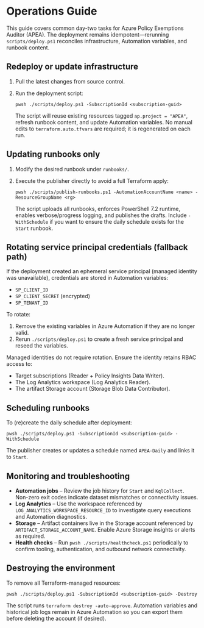 # Operations Guide

This guide covers common day-two tasks for Azure Policy Exemptions Auditor (APEA). The deployment remains idempotent—rerunning `scripts/deploy.ps1` reconciles infrastructure, Automation variables, and runbook content.

## Redeploy or update infrastructure

1. Pull the latest changes from source control.
2. Run the deployment script:

   ```pwsh
   pwsh ./scripts/deploy.ps1 -SubscriptionId <subscription-guid>
   ```

   The script will reuse existing resources tagged `ap.project = "APEA"`, refresh runbook content, and update Automation variables. No manual edits to `terraform.auto.tfvars` are required; it is regenerated on each run.

## Updating runbooks only

1. Modify the desired runbook under `runbooks/`.
2. Execute the publisher directly to avoid a full Terraform apply:

   ```pwsh
   pwsh ./scripts/publish-runbooks.ps1 -AutomationAccountName <name> -ResourceGroupName <rg>
   ```

   The script uploads all runbooks, enforces PowerShell 7.2 runtime, enables verbose/progress logging, and publishes the drafts. Include `-WithSchedule` if you want to ensure the daily schedule exists for the `Start` runbook.

## Rotating service principal credentials (fallback path)

If the deployment created an ephemeral service principal (managed identity was unavailable), credentials are stored in Automation variables:

- `SP_CLIENT_ID`
- `SP_CLIENT_SECRET` (encrypted)
- `SP_TENANT_ID`

To rotate:

1. Remove the existing variables in Azure Automation if they are no longer valid.
2. Rerun `./scripts/deploy.ps1` to create a fresh service principal and reseed the variables.

Managed identities do not require rotation. Ensure the identity retains RBAC access to:

- Target subscriptions (Reader + Policy Insights Data Writer).
- The Log Analytics workspace (Log Analytics Reader).
- The artifact Storage account (Storage Blob Data Contributor).

## Scheduling runbooks

To (re)create the daily schedule after deployment:

```pwsh
pwsh ./scripts/deploy.ps1 -SubscriptionId <subscription-guid> -WithSchedule
```

The publisher creates or updates a schedule named `APEA-Daily` and links it to `Start`.

## Monitoring and troubleshooting

- **Automation jobs** – Review the job history for `Start` and `KqlCollect`. Non-zero exit codes indicate dataset mismatches or connectivity issues.
- **Log Analytics** – Use the workspace referenced by `LOG_ANALYTICS_WORKSPACE_RESOURCE_ID` to investigate query executions and Automation diagnostics.
- **Storage** – Artifact containers live in the Storage account referenced by `ARTIFACT_STORAGE_ACCOUNT_NAME`. Enable Azure Storage insights or alerts as required.
- **Health checks** – Run `pwsh ./scripts/healthcheck.ps1` periodically to confirm tooling, authentication, and outbound network connectivity.

## Destroying the environment

To remove all Terraform-managed resources:

```pwsh
pwsh ./scripts/deploy.ps1 -SubscriptionId <subscription-guid> -Destroy
```

The script runs `terraform destroy -auto-approve`. Automation variables and historical job logs remain in Azure Automation so you can export them before deleting the account (if desired).

